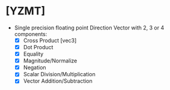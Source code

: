 # [YZMT]

+ Single precision floating point Direction Vector with 2, 3 or 4 components:
  - [x] Cross Product [vec3]
  - [x] Dot Product
  - [x] Equality
  - [x] Magnitude/Normalize
  - [x] Negation
  - [x] Scalar Division/Multiplication
  - [x] Vector Addition/Subtraction
